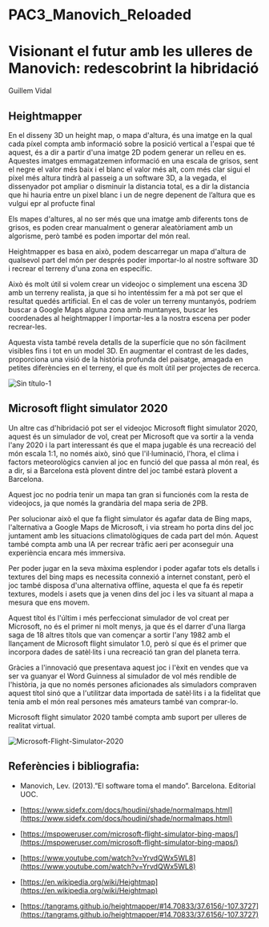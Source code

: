 # PAC3_Manovich_Reloaded
# **Visionant el futur amb les ulleres de Manovich: redescobrint la hibridació**

Guillem Vidal

## Heightmapper

En el disseny 3D un height map, o mapa d'altura, és una imatge en la qual cada píxel compta amb informació sobre la posició vertical a l'espai que té aquest, és a dir a partir d'una imatge 2D podem generar un relleu en es. Aquestes imatges emmagatzemen informació en una escala de grisos, sent el negre el valor més baix i el blanc el valor més alt, com més clar sigui el píxel més altura tindrà al passeig a un software 3D, a la vegada, el dissenyador pot ampliar o disminuir la distancia total, es a dir la distancia que hi hauria entre un pixel blanc i un de negre depenent de l’altura que es vulgui epr al profucte final

Els mapes d'altures, al no ser més que una imatge amb diferents tons de grisos, es poden crear manualment o generar aleatòriament amb un algorisme, però també es poden importar del món real.

Heightmapper es basa en això, podem descarregar un mapa d'altura de qualsevol part del món per després poder importar-lo al nostre software 3D i recrear el terreny d'una zona en específic.

Això és molt útil si volem crear un videojoc o simplement una escena 3D amb un terreny realista, ja que si ho intentéssim fer a mà pot ser que el resultat quedés artificial. En el cas de voler un terreny muntanyós, podríem buscar a Google Maps alguna zona amb muntanyes, buscar les coordenades al heightmapper I importar-les a la nostra escena per poder recrear-les.

Aquesta vista també revela detalls de la superfície que no són fàcilment visibles fins i tot en un model 3D. En augmentar el contrast de les dades, proporciona una visió de la història profunda del paisatge, amagada en petites diferències en el terreny, el que és molt útil per projectes de recerca.

![Sin título-1](https://user-images.githubusercontent.com/121120193/208963584-8d50d4a1-247e-414f-9114-fb0610e8a1f1.png)


## Microsoft flight simulator 2020

Un altre cas d'hibridació pot ser el videojoc Microsoft flight simulator 2020, aquest és un simulador de vol, creat per Microsoft que va sortir a la venda l'any 2020 i la part interessant és que el mapa jugable és una recreació del món escala 1:1, no només això, sinó que l'il·luminació, l'hora, el clima i factors meteorològics canvien al joc en funció del que passa al món real, és a dir, si a Barcelona està plovent dintre del joc també estarà plovent a Barcelona.

Aquest joc no podria tenir un mapa tan gran si funcionés com la resta de videojocs, ja que només la grandària del mapa seria de 2PB.

Per solucionar això el que fa flight simulator és agafar data de Bing maps, l'alternativa a Google Maps de Microsoft, i via stream ho porta dins del joc juntament amb les situacions climatològiques de cada part del món. Aquest també compta amb una IA per recrear tràfic aeri per aconseguir una experiència encara més immersiva.

Per poder jugar en la seva màxima esplendor i poder agafar tots els detalls i textures del bing maps es necessita connexió a internet constant, però el joc també disposa d'una alternativa offline, aquesta el que fa és repetir textures, models i asets que ja venen dins del joc i les va situant al mapa a mesura que ens movem.

Aquest títol és l'últim i més perfeccionat simulador de vol creat per Microsoft, no és el primer ni molt menys, ja que és el darrer d'una llarga saga de 18 altres títols que van començar a sortir l'any 1982 amb el llançament de Microsoft flight simulator 1.0, però sí que és el primer que incorpora dades de satèl·lits i una recreació tan gran del planeta terra.

Gràcies a l'innovació que presentava aquest joc i l'èxit en vendes que va ser va guanyar el Word Guinness al simulador de vol més rendible de l'història, ja que no només persones aficionades als simuladors compraven aquest títol sinó que a l'utilitzar data importada de satèl·lits i a la fidelitat que tenia amb el món real persones més amateurs també van comprar-lo.

Microsoft flight simulator 2020 també compta amb suport per ulleres de realitat virtual.

![Microsoft-Flight-Simulator-2020](https://user-images.githubusercontent.com/121120193/208963682-7df11747-41e0-4576-9b18-60cc42bcddbd.jpg)

## Referències i bibliografia:

-   Manovich, Lev. (2013).”El software toma el mando”. Barcelona. Editorial UOC.
    
-   [https://www.sidefx.com/docs/houdini/shade/normalmaps.html](https://www.sidefx.com/docs/houdini/shade/normalmaps.html)
    
-   [https://mspoweruser.com/microsoft-flight-simulator-bing-maps/](https://mspoweruser.com/microsoft-flight-simulator-bing-maps/)
    
-   [https://www.youtube.com/watch?v=YrvdQWx5WL8](https://www.youtube.com/watch?v=YrvdQWx5WL8)
    
-   [https://en.wikipedia.org/wiki/Heightmap](https://en.wikipedia.org/wiki/Heightmap)
    
-   [https://tangrams.github.io/heightmapper/#14.70833/37.6156/-107.3727](https://tangrams.github.io/heightmapper/#14.70833/37.6156/-107.3727)
